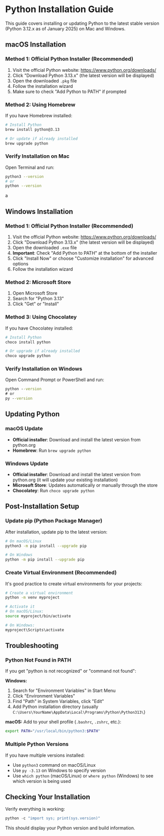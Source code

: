 # Python Installation Guide

This guide covers installing or updating Python to the latest stable version (Python 3.12.x as of January 2025) on Mac and Windows.

## macOS Installation

### Method 1: Official Python Installer (Recommended)

1. Visit the official Python website: https://www.python.org/downloads/
2. Click "Download Python 3.13.x" (the latest version will be displayed)
3. Open the downloaded `.pkg` file
4. Follow the installation wizard
5. Make sure to check "Add Python to PATH" if prompted

### Method 2: Using Homebrew

If you have Homebrew installed:

```bash
# Install Python
brew install python@3.13

# Or update if already installed
brew upgrade python
```

### Verify Installation on Mac

Open Terminal and run:

```bash
python3 --version
# or
python --version
```
a
## Windows Installation

### Method 1: Official Python Installer (Recommended)

1. Visit the official Python website: https://www.python.org/downloads/
2. Click "Download Python 3.13.x" (the latest version will be displayed)
3. Open the downloaded `.exe` file
4. **Important**: Check "Add Python to PATH" at the bottom of the installer
5. Click "Install Now" or choose "Customize installation" for advanced options
6. Follow the installation wizard

### Method 2: Microsoft Store

1. Open Microsoft Store
2. Search for "Python 3.13"
3. Click "Get" or "Install"

### Method 3: Using Chocolatey

If you have Chocolatey installed:

```powershell
# Install Python
choco install python

# Or upgrade if already installed
choco upgrade python
```

### Verify Installation on Windows

Open Command Prompt or PowerShell and run:

```cmd
python --version
# or
py --version
```

## Updating Python

### macOS Update

- **Official installer**: Download and install the latest version from python.org
- **Homebrew**: Run `brew upgrade python`

### Windows Update

- **Official installer**: Download and install the latest version from python.org (it will update your existing installation)
- **Microsoft Store**: Updates automatically or manually through the store
- **Chocolatey**: Run `choco upgrade python`

## Post-Installation Setup

### Update pip (Python Package Manager)

After installation, update pip to the latest version:

```bash
# On macOS/Linux
python3 -m pip install --upgrade pip

# On Windows
python -m pip install --upgrade pip
```

### Create Virtual Environment (Recommended)

It's good practice to create virtual environments for your projects:

```bash
# Create a virtual environment
python -m venv myproject

# Activate it
# On macOS/Linux:
source myproject/bin/activate

# On Windows:
myproject\Scripts\activate
```

## Troubleshooting

### Python Not Found in PATH

If you get "python is not recognized" or "command not found":

**Windows:**
1. Search for "Environment Variables" in Start Menu
2. Click "Environment Variables"
3. Find "Path" in System Variables, click "Edit"
4. Add Python installation directory (usually `C:\Users\YourName\AppData\Local\Programs\Python\Python313\`)

**macOS:**
Add to your shell profile (`.bashrc`, `.zshrc`, etc.):
```bash
export PATH="/usr/local/bin/python3:$PATH"
```

### Multiple Python Versions

If you have multiple versions installed:
- Use `python3` command on macOS/Linux
- Use `py -3.13` on Windows to specify version
- Use `which python` (macOS/Linux) or `where python` (Windows) to see which version is being used

## Checking Your Installation

Verify everything is working:

```python
python -c "import sys; print(sys.version)"
```

This should display your Python version and build information.